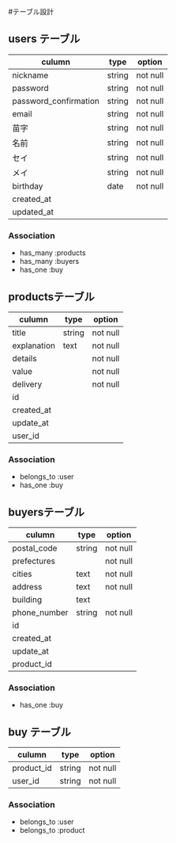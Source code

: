 #テーブル設計

## users テーブル

|culumn    |type   |option     |
|----------|-------|-----------|
|nickname  |string |not null   |
|password  |string |not null   |
|password_confirmation  |string |not null   |
|email     |string | not null  |
|苗字　　　　|string |not null   |
|名前       |string |not null   |
|セイ　　　  |string | not null  |
|メイ       |string | not null  |
|birthday   |date  |not null   |
|created_at|                   |
|updated_at|                   |

### Association

- has_many :products
- has_many :buyers
- has_one  :buy



## productsテーブル

|culumn             | type  | option    |
|-------------------|-------|-----------|
|title              |string | not null  |
|explanation        |text   | not null  |
|details            |       | not null  |
|value              |       | not null  |
|delivery           |       | not null  |
|id                 |       |           |
|created_at         |       |           |
|update_at          |       |           |
|user_id            |       |           |

### Association

- belongs_to :user
- has_one :buy






## buyersテーブル

|culumn      | type  | option    |
|------------|-------|-----------|
|postal_code | string| not null  |
|prefectures |       | not null  |
|cities      | text  | not null  |
|address     | text  | not null  |
|building    | text  |           |
|phone_number| string| not null  |
|id          |       |           |
|created_at  |       |           |
|update_at   |       |           |
|product_id  |       |           | 

### Association

- has_one    :buy




## buy テーブル

|culumn      | type  | option    |
|------------|-------|-----------|
|product_id  | string|  not null |
|user_id     | string|  not null |


### Association

- belongs_to :user
- belongs_to :product

